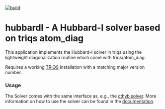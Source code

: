 [![build](https://github.com/TRIQS/hubbardI/workflows/build/badge.svg)](https://github.com/TRIQS/hubbardI/actions?query=workflow%3Abuild)

# hubbardI - A Hubbard-I solver based on triqs atom_diag

This application implements the Hubbard-I solver in triqs using the lightweight diagonalization routine which come with triqs/atom_diag.

Requires a working [TRIQS](https://triqs.github.io/triqs) installation with a matching major version number.

### Usage ###
The Solver comes with the same interface as, e.g., the [cthyb solver](https://triqs.github.io/cthyb/latest/index.html). More information on how to use the solver can be found in the [documentation](https://triqs.github.io/hubbardI/latest/documentation.html).
